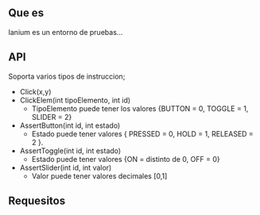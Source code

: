 ## Que es
Ianium es un entorno de pruebas...
## API
Soporta varios tipos de instruccion;

 - Click(x,y)
 - ClickElem(int tipoElemento, int id)
    - TipoElemento puede tener los valores {BUTTON = 0, TOGGLE = 1, SLIDER = 2}
 - AssertButton(int id, int estado) 
    - Estado puede tener valores { PRESSED = 0, HOLD = 1, RELEASED = 2 }.
 - AssertToggle(int id, int estado)
    - Estado puede tener valores {ON = distinto de 0, OFF = 0}
 - AssertSlider(int id, int valor)
    - Valor puede tener valores decimales [0,1]
   
## Requesitos
